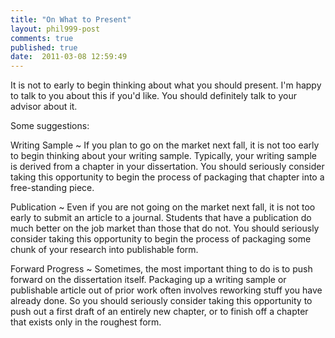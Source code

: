 ```yaml
---
title: "On What to Present"
layout: phil999-post
comments: true
published: true
date:  2011-03-08 12:59:49
---
```


It is not to early to begin thinking about what you should present. I'm happy to talk to you about this if you'd like. You should definitely talk to your advisor about it.

Some suggestions:

Writing Sample
  ~  If you plan to go on the market next fall, it is not too early to begin thinking about your writing sample. Typically, your writing sample is derived from a chapter in your dissertation. You should seriously consider taking this opportunity to begin the process of packaging that chapter into a free-standing piece.

Publication
  ~  Even if you are not going on the market next fall, it is not too early to submit an article to a journal. Students that have a publication do much better on the job market than those that do not. You should seriously consider taking this opportunity to begin the process of packaging some chunk of your research into publishable form.

Forward Progress
  ~  Sometimes, the most important thing to do is to push forward on the dissertation itself. Packaging up a writing sample or publishable article out of prior work often involves reworking stuff you have already done. So you should seriously consider taking this opportunity to push out a first draft of an entirely new chapter, or to finish off a chapter that exists only in the roughest form.

